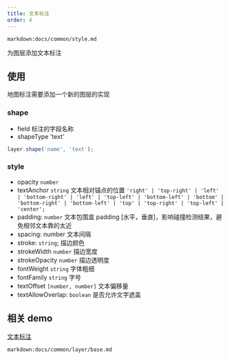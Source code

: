 ```yaml
---
title: 文本标注
order: 4
---
```

`markdown:docs/common/style.md`

为图层添加文本标注

## 使用

地图标注需要添加一个新的图层的实现

### shape

- field 标注的字段名称
- shapeType 'text'

```javascript
layer.shape('name', 'text');
```

### style

- opacity `number`
- textAnchor `string` 文本相对锚点的位置
  `'right' | 'top-right' | 'left' | 'bottom-right' | 'left' | 'top-left' | 'bottom-left' | 'bottom' | 'bottom-right' | 'bottom-left' | 'top' | 'top-right' | 'top-left' | 'center';`
- padding: `number` 文本包围盒 padding [水平，垂直]，影响碰撞检测结果，避免相邻文本靠的太近
- spacing: number 文本间隔
- stroke: `string`; 描边颜色
- strokeWidth `number` 描边宽度
- strokeOpacity `number` 描边透明度
- fontWeight `string` 字体粗细
- fontFamily `string` 字号
- textOffset `[number, number]` 文本偏移量
- textAllowOverlap: `boolean` 是否允许文字遮盖

## 相关 demo

[文本标注](../../../examples/point/text#point_text)

`markdown:docs/common/layer/base.md`
